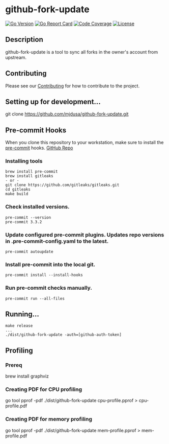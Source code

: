 # github-fork-update

[![Go Version][go_version_img]][go_dev_url]
[![Go Report Card][go_report_img]][go_report_url]
[![Code Coverage][go_code_coverage_img]][repo_url]
[![License][repo_license_img]][repo_license_url]

## Description
github-fork-update is a tool to sync all forks in the owner's account from upstream.

## Contributing
Please see our [Contributing](./CONTRIBUTING.md) for how to contribute to the project.

## Setting up for development...
git clone https://github.com/mjdusa/github-fork-update.git

## Pre-commit Hooks
When you clone this repository to your workstation, make sure to install the [pre-commit](https://pre-commit.com/) hooks. [GitHub Repo](https://github.com/pre-commit/pre-commit)

### Installing tools
```
brew install pre-commit
brew install gitleaks
- or -
git clone https://github.com/gitleaks/gitleaks.git
cd gitleaks
make build
```

### Check installed versions.
```
pre-commit --version
pre-commit 3.3.2
```

### Update configured pre-commit plugins.  Updates repo versions in .pre-commit-config.yaml to the latest.
```
pre-commit autoupdate
```

### Install pre-commit into the local git.
```
pre-commit install --install-hooks
```

### Run pre-commit checks manually.
```
pre-commit run --all-files
```

## Running...
```
make release
...
./dist/github-fork-update -auth=[github-auth-token]
```

## Profiling

### Prereq
brew install graphviz

### Creating PDF for CPU profiling
go tool pprof -pdf ./dist/github-fork-update cpu-profile.pprof > cpu-profile.pdf

### Creating PDF for memory profiling
go tool pprof -pdf ./dist/github-fork-update mem-profile.pprof > mem-profile.pdf

<!-- Go -->

[go_download_url]: https://golang.org/dl/
[go_install_url]: https://golang.org/cmd/go/#hdr-Compile_and_install_packages_and_dependencies
[go_version_img]: https://img.shields.io/badge/Go-1.21+-00ADD8?style=for-the-badge&logo=go
[go_report_img]: https://img.shields.io/badge/Go_report-A+-success?style=for-the-badge&logo=none
[go_report_url]: https://goreportcard.com/report/github.com/mjdusa/github-fork-update
[go_code_coverage_img]: https://img.shields.io/badge/code_coverage-92.6%25-success?style=for-the-badge&logo=none
[go_dev_url]: https://pkg.go.dev/github.com/mjdusa/github-fork-update

<!-- Repository -->

[repo_url]: https://github.com/mjdusa/github-fork-update
[repo_logo_url]: https://github.com/mjdusa/github-fork-update/wiki/Logo
[repo_logo_img]: https://github.com/mjdusa/github-fork-update/assets/11155743/95024afc-5e3b-4d6f-8c9c-5daaa51d080d
[repo_license_url]: https://github.com/mjdusa/github-fork-update/blob/main/LICENSE
[repo_license_img]: http://img.shields.io/badge/license-MIT-red.svg?style=for-the-badge&logo=none
[repo_cc_url]: https://creativecommons.org/licenses/by-sa/4.0/
[repo_v2_url]: https://github.com/mjdusa/github-fork-update/tree/v2
[repo_v3_url]: https://github.com/mjdusa/github-fork-update/tree/v3
[repo_issues_url]: https://github.com/mjdusa/github-fork-update/issues
[repo_pull_request_url]: https://github.com/mjdusa/github-fork-update/pulls
[repo_discussions_url]: https://github.com/mjdusa/github-fork-update/discussions
[repo_releases_url]: https://github.com/mjdusa/github-fork-update/releases
[repo_wiki_url]: https://github.com/mjdusa/github-fork-update/wiki
[repo_wiki_img]: https://img.shields.io/badge/docs-wiki_page-blue?style=for-the-badge&logo=none
[repo_wiki_faq_url]: https://github.com/mjdusa/github-fork-update/wiki/FAQ

<!-- Project -->

<!-- Author -->

[author]: https://github.com/mjdusa

<!-- Readme links -->

[dev_to_url]: https://dev.to/
[redis_url]: https://redis.io/
[postgresql_url]: https://postgresql.org/
[nginx_url]: https://nginx.org/
[traefik_url]: https://traefik.io/traefik/
[vitejs_url]: https://vitejs.dev/
[vuejs_url]: https://vuejs.org/
[react_url]: https://reactjs.org/
[preact_url]: https://preactjs.com/
[nextjs_url]: https://nextjs.org/
[nuxt3_url]: https://v3.nuxtjs.org/
[svelte_url]: https://svelte.dev/
[lit_url]: https://lit.dev/
[chi_url]: https://github.com/go-chi/chi
[fiber_url]: https://github.com/gofiber/fiber
[net_http_url]: https://golang.org/pkg/net/http/
[docker_url]: https://hub.docker.com/r/koddr/cgapp
[python_url]: https://www.python.org/downloads/
[ansible_url]: https://docs.ansible.com/ansible/latest/installation_guide/intro_installation.html#installing-ansible-on-specific-operating-systems
[brew_url]: https://brew.sh/
